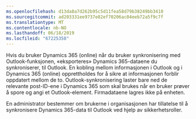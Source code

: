 ```yaml
---
ms.openlocfilehash: d13da8a7d262b95c5d11fea58d79b38249bb3410
ms.sourcegitcommit: ad203331ee9737e82ef70206ac04eeb72a5f9c7f
ms.translationtype: MT
ms.contentlocale: nb-NO
ms.lasthandoff: 06/18/2019
ms.locfileid: "67225358"
---
```

Hvis du bruker Dynamics 365 (online) når du bruker synkronisering med Outlook-funksjonen, «eksporteres» Dynamics 365-dataene du synkroniserer, til Outlook. En kobling mellom informasjonen i Outlook og i Dynamics 365 (online) opprettholdes for å sikre at informasjonen forblir oppdatert mellom de to. Outlook-synkronisering laster bare ned de relevante post-ID-ene i Dynamics 365 som skal brukes når en bruker prøver å spore og angi et Outlook-element. Firmadataene lagres ikke på enheten.  
  
 En administrator bestemmer om brukerne i organisasjonen har tillatelse til å synkronisere Dynamics 365-data til Outlook ved hjelp av sikkerhetsroller.